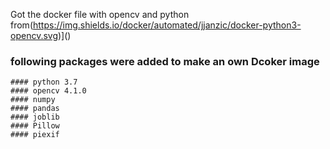 Got the docker file with opencv and python from(https://img.shields.io/docker/automated/jjanzic/docker-python3-opencv.svg)]()

### following packages were added to make an own Dcoker image
    #### python 3.7  
    #### opencv 4.1.0
    #### numpy
    #### pandas
    #### joblib
    #### Pillow
    #### piexif
